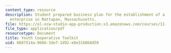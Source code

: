 ```yaml
---
content_type: resource
description: Student prepared business plan for the establishment of a youth-run community
  enterprise in Mattapan, Massachusetts.
file: https://ol-ocw-studio-app-production.s3.amazonaws.com/courses/11-954-community-owned-enterprise-and-civic-participation-spring-2005/0687514a96663de71d92e0e316868d59_youthtoolkit.pdf
file_type: application/pdf
resourcetype: Document
title: Youth Cooperative Toolkit
uid: 0687514a-9666-3de7-1d92-e0e316868d59
---
```

